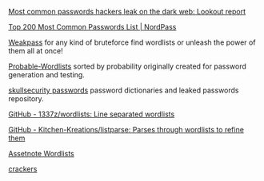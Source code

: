 
[Most common passwords hackers leak on the dark web: Lookout report](https://www.cnbc.com/2022/02/27/most-common-passwords-hackers-leak-on-the-dark-web-lookout-report.html)

[Top 200 Most Common Passwords List | NordPass](https://nordpass.com/most-common-passwords-list/)

[Weakpass](https://weakpass.com/)
for any kind of bruteforce find wordlists or unleash the power of them all at once!

[Probable-Wordlists](https://github.com/berzerk0/Probable-Wordlists)
sorted by probability originally created for password generation and testing.

[skullsecurity passwords](https://wiki.skullsecurity.org/index.php?title=Passwords)
password dictionaries and leaked passwords repository.

[GitHub - 1337z/wordlists: Line separated wordlists](https://github.com/1337z/wordlists)

[GitHub - Kitchen-Kreations/listparse: Parses through wordlists to refine them](https://github.com/Kitchen-Kreations/listparse)

[Assetnote Wordlists](https://wordlists.assetnote.io/)

[crackers](https://outpost9.com/files/WordLists.html)

